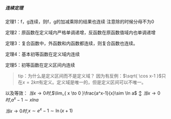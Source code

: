 ##### 连续定理
定理1：f，g连续，则f，g的加减乘除的结果也连续
注意除的时候分母不为0

定理2：原函数在定义域内严格单调递增，反函数在原函数值域内也单调递增

定理3：复合函数中，外函数和内函数都连续，则复合函数也连续。

定理4：基本初等函数在定义域内连续

定理5：初等函数在定义区间内连续

> tip：为什么是定义区间而不是定义域？
> 因为有反例：$\sqrt{ \cos x-1 }$只在$x=2k\pi$有定义。定义域是唯一的，但是定义区间可以不唯一。


以及等效：
$当x\to0时$,$\lim_{ x \to 0 }\frac{a^x-1}{x}\sim \ln a$
			$\updownarrow$
$当x\to0时$,$a^x-1\sim xln a$


$当x\to0时$,$x\sim e^x-1\sim \ln(x+1)$

